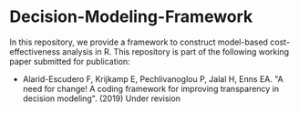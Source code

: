 # Decision-Modeling-Framework
In this repository, we provide a framework to construct model-based cost-effectiveness analysis in R. This repository is part of the following working paper submitted for publication: 

- Alarid-Escudero F, Krijkamp E, Pechlivanoglou P, Jalal H, Enns EA. "A need for change! A coding framework for improving transparency in decision modeling". (2019) Under revision
